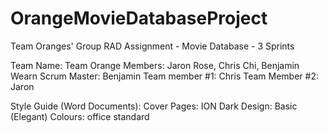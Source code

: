 # OrangeMovieDatabaseProject
Team Oranges' Group RAD Assignment - Movie Database - 3 Sprints

Team Name: Team Orange
Members: Jaron Rose, Chris Chi, Benjamin Wearn
Scrum Master: Benjamin
Team member #1: Chris
Team Member #2: Jaron

Style Guide (Word Documents):
Cover Pages: ION Dark
Design: Basic (Elegant)
Colours: office standard
